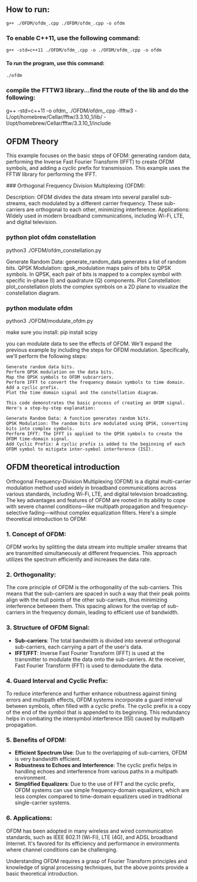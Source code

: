 
## How to run:
    g++ ./OFDM/ofdm_.cpp ./OFDM/ofdm_.cpp -o ofdm 
### To enable C++11, use the following command:
    g++ -std=c++11 ./OFDM/ofdm_.cpp -o ./OFDM/ofdm_.cpp -o ofdm 
#### To run the program, use this command:
    ./ofdm

### compile the FTTW3 library...find the route of the lib and do the following:
g++ -std=c++11 -o ofdm_ ./OFDM/ofdm_.cpp -lfftw3 -L/opt/homebrew/Cellar/fftw/3.3.10_1/lib/ -I/opt/homebrew/Cellar/fftw/3.3.10_1/include

## OFDM Theory
This example focuses on the basic steps of OFDM: generating random data, performing the Inverse Fast Fourier Transform (IFFT) to create OFDM symbols, and adding a cyclic prefix for transmission. This example uses the FFTW library for performing the IFFT.

### Orthogonal Frequency Division Multiplexing (OFDM):

Description: OFDM divides the data stream into several parallel sub-streams, each modulated by a different carrier frequency. 
These sub-carriers are orthogonal to each other, minimizing interference.
Applications: Widely used in modern broadband communications, including Wi-Fi, LTE, and digital television.

### python plot ofdm constellation
python3 ./OFDM/ofdm_constellation.py

Generate Random Data: generate_random_data generates a list of random bits.
QPSK Modulation: qpsk_modulation maps pairs of bits to QPSK symbols. In QPSK, each pair of bits is mapped to a complex symbol with specific in-phase (I) and quadrature (Q) components.
Plot Constellation: plot_constellation plots the complex symbols on a 2D plane to visualize the constellation diagram.

### python modulate ofdm
python3 ./OFDM/modulate_ofdm.py

make sure you install: pip install scipy

you can modulate data to see the effects of OFDM. We'll expand the previous example by including the steps for OFDM modulation. Specifically, we'll perform the following steps:

    Generate random data bits.
    Perform QPSK modulation on the data bits.
    Map the QPSK symbols to OFDM subcarriers.
    Perform IFFT to convert the frequency domain symbols to time domain.
    Add a cyclic prefix.
    Plot the time domain signal and the constellation diagram.

    This code demonstrates the basic process of creating an OFDM signal. Here's a step-by-step explanation:

    Generate Random Data: A function generates random bits.
    QPSK Modulation: The random bits are modulated using QPSK, converting bits into complex symbols.
    Perform IFFT: The IFFT is applied to the QPSK symbols to create the OFDM time-domain signal.
    Add Cyclic Prefix: A cyclic prefix is added to the beginning of each OFDM symbol to mitigate inter-symbol interference (ISI).

## OFDM theoretical introduction
Orthogonal Frequency-Division Multiplexing (OFDM) is a digital multi-carrier modulation method used widely in broadband communications across various standards, including Wi-Fi, LTE, and digital television broadcasting. The key advantages and features of OFDM are rooted in its ability to cope with severe channel conditions—like multipath propagation and frequency-selective fading—without complex equalization filters. Here's a simple theoretical introduction to OFDM:

### 1. Concept of OFDM:
OFDM works by splitting the data stream into multiple smaller streams that are transmitted simultaneously at different frequencies. This approach utilizes the spectrum efficiently and increases the data rate.

### 2. Orthogonality:
The core principle of OFDM is the orthogonality of the sub-carriers. This means that the sub-carriers are spaced in such a way that their peak points align with the null points of the other sub-carriers, thus minimizing interference between them. This spacing allows for the overlap of sub-carriers in the frequency domain, leading to efficient use of bandwidth.

### 3. Structure of OFDM Signal:
- **Sub-carriers**: The total bandwidth is divided into several orthogonal sub-carriers, each carrying a part of the user's data.
- **IFFT/FFT**: Inverse Fast Fourier Transform (IFFT) is used at the transmitter to modulate the data onto the sub-carriers. At the receiver, Fast Fourier Transform (FFT) is used to demodulate the data.
  
### 4. Guard Interval and Cyclic Prefix:
To reduce interference and further enhance robustness against timing errors and multipath effects, OFDM systems incorporate a guard interval between symbols, often filled with a cyclic prefix. The cyclic prefix is a copy of the end of the symbol that is appended to its beginning. This redundancy helps in combating the intersymbol interference (ISI) caused by multipath propagation.

### 5. Benefits of OFDM:
- **Efficient Spectrum Use**: Due to the overlapping of sub-carriers, OFDM is very bandwidth efficient.
- **Robustness to Echoes and Interference**: The cyclic prefix helps in handling echoes and interference from various paths in a multipath environment.
- **Simplified Equalizers**: Due to the use of FFT and the cyclic prefix, OFDM systems can use simple frequency-domain equalizers, which are less complex compared to time-domain equalizers used in traditional single-carrier systems.

### 6. Applications:
OFDM has been adopted in many wireless and wired communication standards, such as IEEE 802.11 (Wi-Fi), LTE (4G), and ADSL broadband Internet. It's favored for its efficiency and performance in environments where channel conditions can be challenging.

Understanding OFDM requires a grasp of Fourier Transform principles and knowledge of signal processing techniques, but the above points provide a basic theoretical introduction.